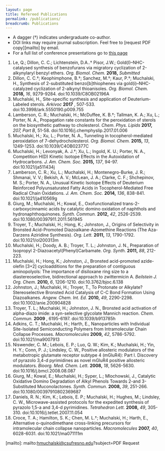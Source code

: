 ```yaml
---
layout: page
title: Refereed Publications
permalink: /publications/
breadcrumb: Publications
---
```


* A dagger (&#8224;) indicates undergraduate co-author. 
* DOI links may require journal subscription. Feel free to [request PDF copy][mailto] by email.
* For a full list of conference presentations go to [this page](/presentations)


1. Le, Q.; Dillon, C. C.; Lichtenstein, D.A..&#8224; Pisor, J.W.; Gold(I)–NHC-catalysed synthesis of benzofurans via migratory cyclization of 2-alkynylaryl benzyl ethers. _Org. Biomol. Chem._ **2018,** _Submitted_ 
2. Dillon, C. C.&#8224;; Keophimphone, B.&#8224;; Sanchez, M.&#8224;; Kaur, P.&#8224;; Muchalski, H., Synthesis of 2-substituted benzo[b]thiophenes via gold(i)–NHC-catalyzed cyclization of 2-alkynyl thioanisoles. _Org. Biomol. Chem._ **2018,** _16_, 9279-9284. doi:10.1039/C8OB02196A
2. Muchalski, H., Site-specific synthesis and application of Deuterium-Labeled sterols. _Arkivoc_ **2017** , 507-533. doi:10.3998/ark.5550190.p009.755
3. Lamberson, C. R.; Muchalski, H.; McDuffee, K. B.&#8224;; Tallman, K. A.; Xu, L.; Porter, N. A., Propagation rate constants for the peroxidation of sterols on the biosynthetic pathway to cholesterol. _Chem. Phys. Lipids_ **2017,** _207, Part B_, 51-58. doi:10.1016/j.chemphyslip.2017.01.006
4. Muchalski, H.; Xu, L.; Porter, N. A., Tunneling in tocopherol-mediated peroxidation of 7-dehydrocholesterol. _Org. Biomol. Chem._ **2015,** _13_, 1249-1253. doi:10.1039/C4OB02377C
5. Muchalski, H.; Levonyak, A. J.&#8224;; Xu, L.; Ingold, K. U.; Porter, N. A., Competition H(D) Kinetic Isotope Effects in the Autoxidation of Hydrocarbons. _J. Am. Chem. Soc._ **2015,** _137_, 94-97. doi:10.1021/ja511434j
6. Lamberson, C. R.; Xu, L.; Muchalski, H.; Montenegro-Burke, J. R.; Shmanai, V. V.; Bekish, A. V.; McLean, J. A.; Clarke, C. F.; Shchepinov, M. S.; Porter, N. A., Unusual Kinetic Isotope Effects of Deuterium Reinforced Polyunsaturated Fatty Acids in Tocopherol-Mediated Free Radical Chain Oxidations. _J. Am. Chem. Soc._ **2014,** _136_, 838-841. doi:10.1021/ja410569g
7. Giurg, M.; Muchalski, H.; Kowal, E., Oxofunctionalized trans-2-carboxycinnamic acids by catalytic domino oxidation of naphthols and hydronaphthoquinones. _Synth. Commun._ **2012,** _42_, 2526-2539. doi:10.1080/00397911.2011.561945
8. Troyer, T.; Muchalski, H.; Hong, K.; Johnston, J., Origins of Selectivity in Bronsted Acid-Promoted Diazoalkane-Azomethine Reactions (The Aza-Darzens Aziridine Synthesis). _Org. Lett._ **2011,** _13_, 1790-1792. doi:10.1021/ol200313m
9. Muchalski, H.; Doody, A. B.; Troyer, T. L.; Johnston, J. N., Preparation of Isopropyl 2-Diazoacetyl(Phenyl)Carbamate. _Org. Synth._ **2011,** _88_, 212-223.
10. Muchalski, H.; Hong, K.; Johnston, J., Bronsted acid-promoted azide-olefin [3+2] cycloadditions for the preparation of contiguous aminopolyols: The importance of disiloxane ring size to a diastereoselective, bidirectional approach to zwittermicin A. _Beilstein J. Org. Chem._ **2010,** _6_, 1206-1210. doi:10.3762/bjoc.6.138
11. Johnston, J.; Muchalski, H.; Troyer, T., To Protonate or Alkylate? Stereoselective Bronsted Acid Catalysis of C-C Bond Formation Using Diazoalkanes. _Angew. Chem. Int. Ed._ **2010,** _49_, 2290-2298. doi:10.1002/anie.200904828
12. Troyer, T. L.; Muchalski, H.; Johnston, J. N., Bronsted acid activation of alpha-diazo imide: a syn-selective glycolate Mannich reaction. _Chem. Commun._ **2009** , 6195-6197. doi:10.1039/b913785h
13. Adkins, C. T.; Muchalski, H.; Harth, E., Nanoparticles with Individual Site-Isolated Semiconducting Polymers from Intramolecular Chain Collapse Processes. _Macromolecules_ **2009,** _42_, 5786-5792. doi:10.1021/ma9007913
14. Niswender, C. M.; Lebois, E. P.; Luo, Q. W.; Kim, K.; Muchalski, H.; Yin, H. Y.; Conn, P. J.; Lindsley, C. W., Positive allosteric modulators of the metabotropic glutamate receptor subtype 4 (mGluR4): Part I. Discovery of pyrazolo 3,4-d pyrimidines as novel mGluR4 positive allosteric modulators. _Bioorg. Med. Chem. Lett._ **2008,** _18_, 5626-5630. doi:10.1016/j.bmcl.2008.08.087
15. Giurg, M.; Kowal, E.; Muchalski, H.; Syper, L.; Mlochowski, J., Catalytic Oxidative Domino Degradation of Alkyl Phenols Towards 2-and 3-Substituted Muconolactones. _Synth. Commun._ **2008,** _39_, 251-266. doi:10.1080/00397910802369687
16. Daniels, R. N.; Kim, K.; Lebois, E. P.; Muchalski, H.; Hughes, M.; Lindsley, C. W., Microwave-assisted protocols for the expedited synthesis of pyrazolo 1,5-a and 3,4-d pyrimidines. _Tetrahedron Lett._ **2008,** _49_, 305-310. doi:10.1016/j.tetlet.2007.11.054
17. Croce, T. A.; Hamilton, S. K.; Chen, M. L.&#8224;; Muchalski, H.; Harth, E., Alternative o-quinodimethane cross-linking precursors for intramolecular chain collapse nanoparticles. _Macromolecules_ **2007,** _40_, 6028-6031. doi:10.1021/ma071111m

[cv]: /downloads/vitae.pdf
[mailto]: mailto:hmuchalski@csufresno.edu?subject=PDF Request
